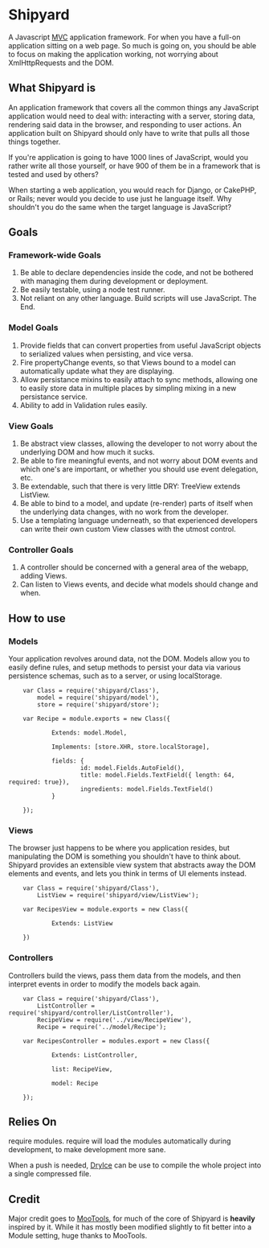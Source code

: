 Shipyard
===========

A Javascript [MVC][mvc] application framework. For when you have a full-on application sitting on a web page. So much is going on, you should be able to focus on making the application working, not worrying about XmlHttpRequests and the DOM.

What Shipyard is
--------------

An application framework that covers all the common things any JavaScript application would need to deal with: interacting with a server, storing data, rendering said data in the browser, and responding to user actions. An application built on Shipyard should only have to write that pulls all those things together.

If you're application is going to have 1000 lines of JavaScript, would you rather write all those yourself, or have 900 of them be in a framework that is tested and used by others?

When starting a web application, you would reach for Django, or CakePHP, or Rails; never would you decide to use just he language itself. Why shouldn't you do the same when the target language is JavaScript?

Goals
-----

### Framework-wide Goals

1. Be able to declare dependencies inside the code, and not be bothered with managing them during development or deployment.
2. Be easily testable, using a node test runner.
3. Not reliant on any other language. Build scripts will use JavaScript. The End.

### Model Goals

1. Provide fields that can convert properties from useful JavaScript objects to serialized values when persisting, and vice versa.
2. Fire propertyChange events, so that Views bound to a model can automatically update what they are displaying.
3. Allow persistance mixins to easily attach to sync methods, allowing one to easily store data in multiple places by simpling mixing in a new persistance service.
4. Ability to add in Validation rules easily.

### View Goals

1. Be abstract view classes, allowing the developer to not worry about the underlying DOM and how much it sucks.
2. Be able to fire meaningful events, and not worry about DOM events and which one's are important, or whether you should use event delegation, etc.
3. Be extendable, such that there is very little DRY: TreeView extends ListView.
4. Be able to bind to a model, and update (re-render) parts of itself when the underlying data changes, with no work from the developer.
5. Use a templating language underneath, so that experienced developers can write their own custom View classes with the utmost control.

### Controller Goals

1. A controller should be concerned with a general area of the webapp, adding Views.
2. Can listen to Views events, and decide what models should change and when.


How to use
----------

### Models

Your application revolves around data, not the DOM. Models allow you to easily define rules, and setup methods to persist your data via various persistence schemas, such as to a server, or using localStorage.
		
		var Class = require('shipyard/Class'),
		    model = require('shipyard/model'),
			store = require('shipyard/store');
		
		var Recipe = module.exports = new Class({		
				
				Extends: model.Model,

				Implements: [store.XHR, store.localStorage],
				
				fields: {
						id: model.Fields.AutoField(),
						title: model.Fields.TextField({ length: 64, required: true}),
						ingredients: model.Fields.TextField()
				}
				
		});
		

### Views

The browser just happens to be where you application resides, but manipulating the DOM is something you shouldn't have to think about. Shipyard provides an extensible view system that abstracts away the DOM elements and events, and lets you think in terms of UI elements instead.

		var Class = require('shipyard/Class'),
		    ListView = require('shipyard/view/ListView');
			
		var RecipesView = module.exports = new Class({
		
				Extends: ListView
				
		})

### Controllers

Controllers build the views, pass them data from the models, and then interpret events in order to modify the models back again.

		var Class = require('shipyard/Class'),
		    ListController = require('shipyard/controller/ListController'),
			RecipeView = require('../view/RecipeView'),
			Recipe = require('../model/Recipe');
			
		var RecipesController = modules.export = new Class({
				
				Extends: ListController,
				
				list: RecipeView,
				
				model: Recipe
				
		});


Relies On
--------

require modules. require will load the modules automatically during development, to make development more sane.

When a push is needed, [DryIce][di] can be use to compile the whole project into a single compressed file.

Credit
------

Major credit goes to [MooTools][moo], for much of the core of Shipyard is __heavily__ inspired by it.
While it has mostly been modified slightly to fit better into a Module setting, 
huge thanks to MooTools.

[mvc]: http://en.wikipedia.org/wiki/Model%E2%80%93view%E2%80%93controller
[di]: https://github.com/mozilla/dryice
[moo]: http://mootools.net
